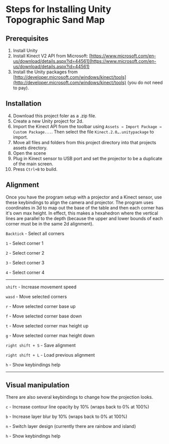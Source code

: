 # Steps for Installing Unity Topographic Sand Map

## Prerequisites
1. Install Unity
2. Install Kinect V2 API from Microsoft: [https://www.microsoft.com/en-us/download/details.aspx?id=44561](https://www.microsoft.com/en-us/download/details.aspx?id=44561)
3. Install the Unity packages from [http://developer.microsoft.com/windows/kinect/tools](http://developer.microsoft.com/windows/kinect/tools) (you do not need to pay).

## Installation
4. Download this project foler as a .zip file.
5. Create a new Unity project for 2d.
6. Import the Kinect API from the toolbar using `Assets → Import Package → Custom Package...`. Then select the file `Kinect.2.0….unitypackage` to import.
7. Move all files and folders from this project directory into that projects assets directory.
8. Open the scene
9. Plug in Kinect sensor to USB port and set the projector to be a duplicate of the main screen.
10. Press `Ctrl+B` to build.

## Alignment
Once you have the program setup with a projector and a Kinect sensor, use these keybindings to align the camera and projector. The program uses coordinates in 3d to map out the base of the table and then each corner has it's own max height. In effect, this makes a hexahedron where the vertical lines are parallel to the depth (because the upper and lower bounds of each corner must be in the same 2d alignment).

`Backtick` - Select all corners

`1` - Select corner 1

`2` - Select corner 2

`3` - Select corner 3

`4` - Select corner 4

---

`shift` - Increase movement speed

`wasd` - Move selected corners

`r` - Move selected corner base up

`f` - Move selected corner base down

`t` - Move selected corner max height up

`g` - Move selected corner max height down

`right shift + S` - Save alignment

`right shift + L` - Load previous alignment

`h` - Show keybindings help

---

## Visual manipulation
There are also several keybindings to change how the projection looks.

`c` - Increase contour line opacity by 10% (wraps back to 0% at 100%)

`b` - Increase layer blur by 10% (wraps back to 0% at 100%)

`n` - Switch layer design (currently there are rainbow and island)

`h` - Show keybindings help
